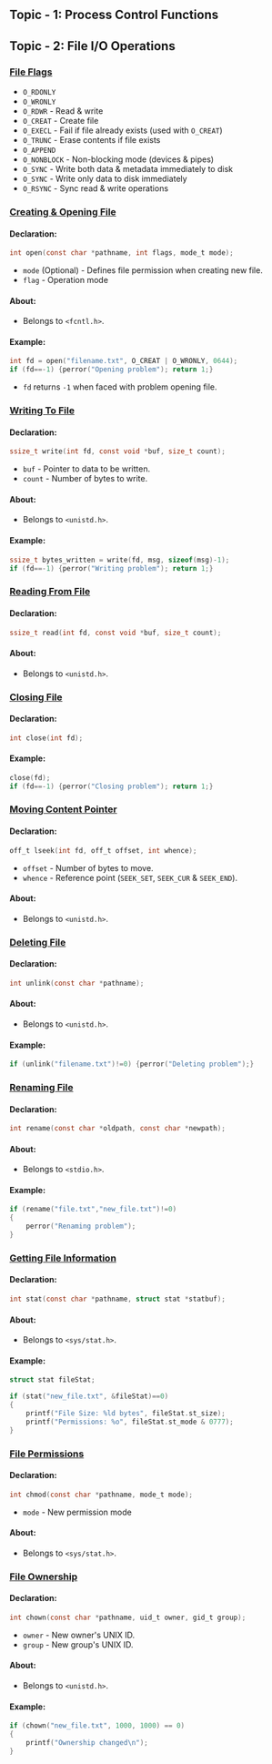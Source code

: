 




## **Topic - 1: Process Control Functions**



## **Topic - 2: File I/O Operations**

### <u>File Flags</u>

- `O_RDONLY`
- `O_WRONLY`
- `O_RDWR` - Read & write
- `O_CREAT` - Create file
- `O_EXECL` - Fail if file already exists (used with `O_CREAT`)
- `O_TRUNC` - Erase contents if file exists
- `O_APPEND`
- `O_NONBLOCK` - Non-blocking mode (devices & pipes)
- `O_SYNC` - Write both data & metadata immediately to disk
- `O_SYNC` - Write only data to disk immediately
- `O_RSYNC` - Sync read & write operations


### <u>Creating & Opening File</u>

#### Declaration:

```c
int open(const char *pathname, int flags, mode_t mode);
```

- `mode` (Optional) - Defines file permission when creating new file.
- `flag` - Operation mode

#### About:

- Belongs to `<fcntl.h>`.

#### Example:

```c
int fd = open("filename.txt", O_CREAT | O_WRONLY, 0644);
if (fd==-1) {perror("Opening problem"); return 1;}
```

- `fd` returns `-1` when faced with problem opening file.


### <u>Writing To File</u>

#### Declaration:

```c
ssize_t write(int fd, const void *buf, size_t count);
```

- `buf` - Pointer to data to be written.
- `count` - Number of bytes to write.

#### About:

- Belongs to `<unistd.h>`.

#### Example:

```c
ssize_t bytes_written = write(fd, msg, sizeof(msg)-1);
if (fd==-1) {perror("Writing problem"); return 1;}
```


### <u>Reading From File</u>

#### Declaration:

```c
ssize_t read(int fd, const void *buf, size_t count);
```

#### About:

- Belongs to `<unistd.h>`.


### <u>Closing File</u>

#### Declaration:

```c
int close(int fd);
```

#### Example:

```c
close(fd);
if (fd==-1) {perror("Closing problem"); return 1;}
```


### <u>Moving Content Pointer</u>

#### Declaration:

```c
off_t lseek(int fd, off_t offset, int whence);
```

- `offset` - Number of bytes to move.
- `whence` - Reference point (`SEEK_SET`, `SEEK_CUR` & `SEEK_END`).

#### About:

- Belongs to `<unistd.h>`.


### <u>Deleting File</u>

#### Declaration:

```c
int unlink(const char *pathname);
```

#### About:

- Belongs to `<unistd.h>`.

#### Example:

```c
if (unlink("filename.txt")!=0) {perror("Deleting problem");}
```


### <u>Renaming File</u>

#### Declaration:

```c
int rename(const char *oldpath, const char *newpath);
```

#### About:

- Belongs to `<stdio.h>`.

#### Example:

```c
if (rename("file.txt","new_file.txt")!=0)
{
	perror("Renaming problem");
}
```


### <u>Getting File Information</u>

#### Declaration:

```c
int stat(const char *pathname, struct stat *statbuf);
```

#### About:

- Belongs to `<sys/stat.h>`.

#### Example:

```c
struct stat fileStat;

if (stat("new_file.txt", &fileStat)==0)
{
	printf("File Size: %ld bytes", fileStat.st_size);
	printf("Permissions: %o", fileStat.st_mode & 0777);
}
```


### <u>File Permissions</u>

#### Declaration:

```c
int chmod(const char *pathname, mode_t mode);
```

- `mode` - New permission mode

#### About:

- Belongs to `<sys/stat.h>`.


### <u>File Ownership</u>

#### Declaration:

```c
int chown(const char *pathname, uid_t owner, gid_t group);
```

- `owner` - New owner's UNIX ID.
- `group` - New group's UNIX ID.

#### About:

- Belongs to `<unistd.h>`.

#### Example:

```c
if (chown("new_file.txt", 1000, 1000) == 0)
{
	printf("Ownership changed\n");
}
```
